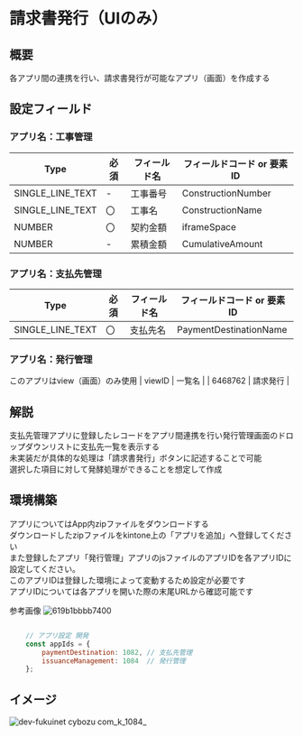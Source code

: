 # 請求書発行（UIのみ）
## 概要
各アプリ間の連携を行い、請求書発行が可能なアプリ（画面）を作成する<br>

## 設定フィールド
### アプリ名：工事管理
| Type | 必須 | フィールド名 | フィールドコード or 要素ID |
| --- | --- | --- | --- |
| SINGLE_LINE_TEXT | - | 工事番号 | ConstructionNumber |
| SINGLE_LINE_TEXT | 〇 | 工事名 | ConstructionName |
| NUMBER | 〇 | 契約金額 | iframeSpace |
| NUMBER | - | 累積金額 | CumulativeAmount |

### アプリ名：支払先管理
| Type | 必須 | フィールド名 | フィールドコード or 要素ID |
| --- | --- | --- | --- |
| SINGLE_LINE_TEXT | 〇 | 支払先名 | PaymentDestinationName |

### アプリ名：発行管理
このアプリはview（画面）のみ使用
| viewID | 一覧名 |
| 6468762 | 請求発行 |

## 解説
支払先管理アプリに登録したレコードをアプリ間連携を行い発行管理画面のドロップダウンリストに支払先一覧を表示する<br>
未実装だが具体的な処理は「請求書発行」ボタンに記述することで可能<br>
選択した項目に対して発酵処理ができることを想定して作成

## 環境構築
アプリについてはApp内zipファイルをダウンロードする<br>
ダウンロードしたzipファイルをkintone上の「アプリを追加」へ登録してください<br>
また登録したアプリ「発行管理」アプリのjsファイルのアプリIDを各アプリIDに設定してください。<br>
このアプリIDは登録した環境によって変動するため設定が必要です<br>
アプリIDについては各アプリを開いた際の末尾URLから確認可能です<br>

参考画像
![619b1bbbb7400](https://github.com/MizukiOkushima/kintone/assets/95268598/1b992b45-51cc-4df6-a89d-b11e92c7b255)


```JavaScript

    // アプリ設定 開発
    const appIds = {
        paymentDestination: 1082, // 支払先管理
        issuanceManagement: 1084  // 発行管理
    };

```

## イメージ
![dev-fukuinet cybozu com_k_1084_](https://github.com/MizukiOkushima/kintone/assets/95268598/961dc79c-969f-463b-b2f2-3420149e50fb)
